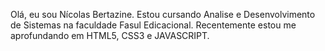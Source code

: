 Olá, eu sou Nícolas Bertazine.
Estou cursando Analise e Desenvolvimento de Sistemas na faculdade Fasul Edicacional.
Recentemente estou me aprofundando em HTML5, CSS3 e JAVASCRIPT.
